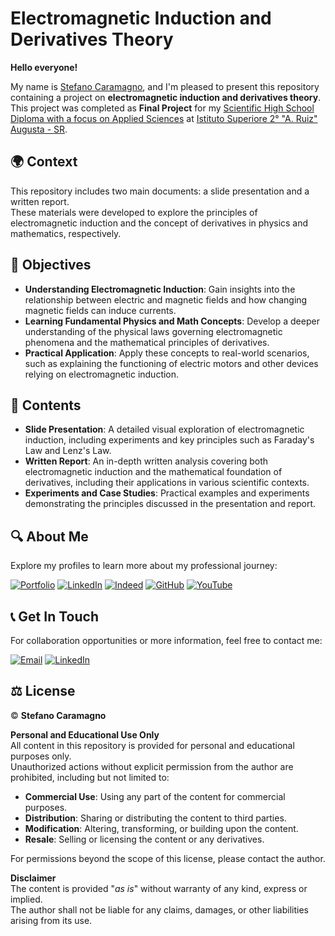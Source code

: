 # Electromagnetic Induction and Derivatives Theory

**Hello everyone!**

My name is [Stefano Caramagno](https://www.linkedin.com/in/stefanocaramagno), and I'm pleased to present this repository containing a project on **electromagnetic induction and derivatives theory**. <br>
This project was completed as **Final Project** for my [Scientific High School Diploma with a focus on Applied Sciences](https://www.2superioreaugusta.edu.it/indirizzo-di-studio/liceo-scientifico-opzione-scienze-applicate/#art-par-descrizione) at [Istituto Superiore 2° "A. Ruiz" Augusta - SR](https://www.2superioreaugusta.edu.it/).

## 🌍 Context

This repository includes two main documents: a slide presentation and a written report. <br>
These materials were developed to explore the principles of electromagnetic induction and the concept of derivatives in physics and mathematics, respectively.

## 🎯 Objectives

- **Understanding Electromagnetic Induction**: Gain insights into the relationship between electric and magnetic fields and how changing magnetic fields can induce currents.
- **Learning Fundamental Physics and Math Concepts**: Develop a deeper understanding of the physical laws governing electromagnetic phenomena and the mathematical principles of derivatives.
- **Practical Application**: Apply these concepts to real-world scenarios, such as explaining the functioning of electric motors and other devices relying on electromagnetic induction.

## 📂 Contents

- **Slide Presentation**: A detailed visual exploration of electromagnetic induction, including experiments and key principles such as Faraday's Law and Lenz's Law.
- **Written Report**: An in-depth written analysis covering both electromagnetic induction and the mathematical foundation of derivatives, including their applications in various scientific contexts.
- **Experiments and Case Studies**: Practical examples and experiments demonstrating the principles discussed in the presentation and report.

## 🔍 About Me

Explore my profiles to learn more about my professional journey:

[![Portfolio](https://img.shields.io/badge/Portfolio-%2300A36C?style=for-the-badge&logo=buffer&logoColor=white)](https://stefanocaramagno.github.io)
[![LinkedIn](https://img.shields.io/badge/linkedin-%230077B5.svg?style=for-the-badge&logo=linkedin&logoColor=white)](https://www.linkedin.com/in/stefanocaramagno)
[![Indeed](https://img.shields.io/badge/Indeed-%2300A4CC?style=for-the-badge&logo=indeed&logoColor=white)](https://profile.indeed.com/p/stefanoc-4cl1mmq)
[![GitHub](https://img.shields.io/badge/GitHub-%232F2F2F?style=for-the-badge&logo=github&logoColor=white)](https://github.com/stefanocaramagno)
[![YouTube](https://img.shields.io/badge/YouTube-%23D2691E?style=for-the-badge&logo=youtube&logoColor=white)](https://www.youtube.com/@stefanocaramagno)

## 📞 Get In Touch

For collaboration opportunities or more information, feel free to contact me:

[![Email](https://img.shields.io/badge/Gmail-D14836?style=for-the-badge&logo=gmail&logoColor=white)](mailto:stefano.caramagno@gmail.com)
[![LinkedIn](https://img.shields.io/badge/linkedin-%230077B5.svg?style=for-the-badge&logo=linkedin&logoColor=white)](https://www.linkedin.com/in/stefanocaramagno)

## ⚖️ License

© **Stefano Caramagno**

**Personal and Educational Use Only**  
All content in this repository is provided for personal and educational purposes only. <br>
Unauthorized actions without explicit permission from the author are prohibited, including but not limited to:

- **Commercial Use**: Using any part of the content for commercial purposes.
- **Distribution**: Sharing or distributing the content to third parties.
- **Modification**: Altering, transforming, or building upon the content.
- **Resale**: Selling or licensing the content or any derivatives.

For permissions beyond the scope of this license, please contact the author.

**Disclaimer**  
The content is provided "*as is*" without warranty of any kind, express or implied. <br>
The author shall not be liable for any claims, damages, or other liabilities arising from its use.